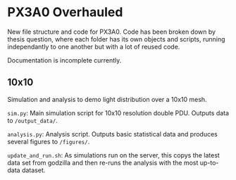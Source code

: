 # PX3A0 Overhauled

New file structure and code for PX3A0. Code has been broken down by thesis question, where each folder has its own objects and scripts, running independantly to one another but with a lot of reused code.

Documentation is incomplete currently.



## 10x10

Simulation and analysis to demo light distribution over a 10x10 mesh.

`sim.py`: Main simulation script for 10x10 resolution double PDU. Outputs data to `/output_data/`.

`analysis.py`: Analysis script. Outputs basic statistical data and produces several figures to `/figures/`.

`update_and_run.sh`: As simulations run on the server, this copys the latest data set from godzilla and then re-runs the analysis with the most up-to-data dataset.
